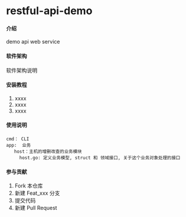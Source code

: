 # restful-api-demo

#### 介绍
demo api web service

#### 软件架构
软件架构说明


#### 安装教程

1.  xxxx
2.  xxxx
3.  xxxx

#### 使用说明

```
cmd： CLI
app:  业务
   host：主机的增删改查的业务模块
     host.go: 定义业务模型, struct 和 领域接口, 关于这个业务对象处理的接口

```

#### 参与贡献

1.  Fork 本仓库
2.  新建 Feat_xxx 分支
3.  提交代码
4.  新建 Pull Request